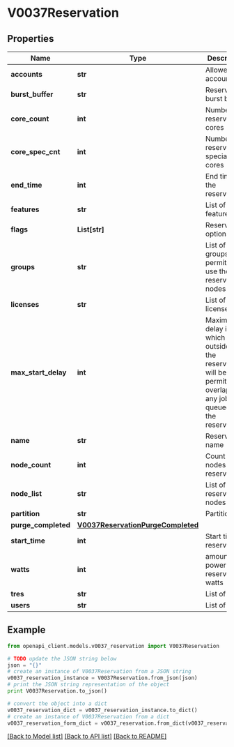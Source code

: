 # V0037Reservation


## Properties
Name | Type | Description | Notes
------------ | ------------- | ------------- | -------------
**accounts** | **str** | Allowed accounts | [optional] 
**burst_buffer** | **str** | Reserved burst buffer | [optional] 
**core_count** | **int** | Number of reserved cores | [optional] 
**core_spec_cnt** | **int** | Number of reserved specialized cores | [optional] 
**end_time** | **int** | End time of the reservation | [optional] 
**features** | **str** | List of features | [optional] 
**flags** | **List[str]** | Reservation options | [optional] 
**groups** | **str** | List of groups permitted to use the reserved nodes | [optional] 
**licenses** | **str** | List of licenses | [optional] 
**max_start_delay** | **int** | Maximum delay in which jobs outside of the reservation will be permitted to overlap once any jobs are queued for the reservation | [optional] 
**name** | **str** | Reservationn name | [optional] 
**node_count** | **int** | Count of nodes reserved | [optional] 
**node_list** | **str** | List of reserved nodes | [optional] 
**partition** | **str** | Partition | [optional] 
**purge_completed** | [**V0037ReservationPurgeCompleted**](V0037ReservationPurgeCompleted.md) |  | [optional] 
**start_time** | **int** | Start time of reservation | [optional] 
**watts** | **int** | amount of power to reserve in watts | [optional] 
**tres** | **str** | List of TRES | [optional] 
**users** | **str** | List of users | [optional] 

## Example

```python
from openapi_client.models.v0037_reservation import V0037Reservation

# TODO update the JSON string below
json = "{}"
# create an instance of V0037Reservation from a JSON string
v0037_reservation_instance = V0037Reservation.from_json(json)
# print the JSON string representation of the object
print V0037Reservation.to_json()

# convert the object into a dict
v0037_reservation_dict = v0037_reservation_instance.to_dict()
# create an instance of V0037Reservation from a dict
v0037_reservation_form_dict = v0037_reservation.from_dict(v0037_reservation_dict)
```
[[Back to Model list]](../README.md#documentation-for-models) [[Back to API list]](../README.md#documentation-for-api-endpoints) [[Back to README]](../README.md)


